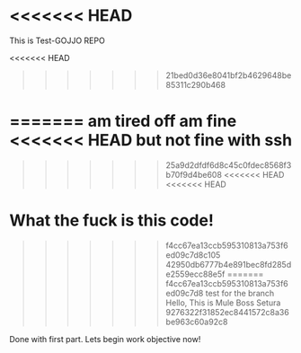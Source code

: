 <<<<<<< HEAD
=======
This is Test-GOJJO REPO

<<<<<<< HEAD
>>>>>>> 21bed0d36e8041bf2b4629648be85311c290b468

=======
am tired off
am fine
<<<<<<< HEAD
but not fine with ssh
=======
>>>>>>> 25a9d2dfdf6d8c45c0fdec8568f3b70f9d4be608
<<<<<<< HEAD
<<<<<<< HEAD


What the fuck is this code!
=======
>>>>>>> f4cc67ea13ccb595310813a753f6ed09c7d8c105
>>>>>>> 42950db6777b4e891bec8fd285de2559ecc88e5f
=======
>>>>>>> f4cc67ea13ccb595310813a753f6ed09c7d8
test for the branch
Hello, This is Mule Boss Setura
>>>>>>> 9276322f31852ec8441572c8a36be963c60a92c8


Done with first part. Lets begin work objective now!
